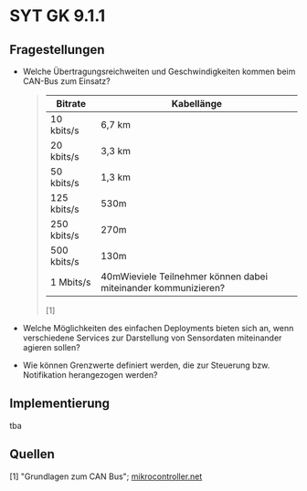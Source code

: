 # SYT GK 9.1.1

## Fragestellungen

- Welche Übertragungsreichweiten und Geschwindigkeiten kommen beim CAN-Bus zum Einsatz?
  
  > | Bitrate     | Kabellänge                                                     |
  > | ----------- | -------------------------------------------------------------- |
  > | 10 kbits/s  | 6,7 km                                                         |
  > | 20 kbits/s  | 3,3 km                                                         |
  > | 50 kbits/s  | 1,3 km                                                         |
  > | 125 kbits/s | 530m                                                           |
  > | 250 kbits/s | 270m                                                           |
  > | 500 kbits/s | 130m                                                           |
  > | 1 Mbits/s   | 40mWieviele Teilnehmer können dabei miteinander kommunizieren? |
  > 
  > [1]
- Welche Möglichkeiten des einfachen Deployments bieten sich an, wenn 
  verschiedene Services zur Darstellung von Sensordaten miteinander 
  agieren sollen?
- Wie können Grenzwerte definiert werden, die zur Steuerung bzw. Notifikation herangezogen werden?

## Implementierung

tba

## Quellen

[1] "Grundlagen zum CAN Bus"; [mikrocontroller.net](https://www.mikrocontroller.net/attachment/6819/canbus.pdf)
